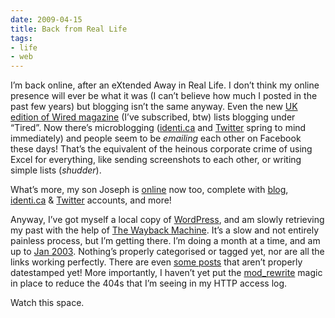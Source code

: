 ```yaml
---
date: 2009-04-15
title: Back from Real Life
tags:
- life
- web
---
```



I’m back online, after an eXtended Away in Real Life. I don’t think my online presence will ever be what it was (I can’t believe how much I posted in the past few years) but blogging isn’t the same anyway. Even the new [UK edition of Wired magazine](http://www.wired.co.uk/) (I’ve subscribed, btw) lists blogging under “Tired”. Now there’s microblogging ([identi.ca](http://identi.ca/qmacro) and [Twitter](http://twitter.com/qmacro) spring to mind immediately) and people seem to be *emailing* each other on Facebook these days! That’s the equivalent of the heinous corporate crime of using Excel for everything, like sending screenshots to each other, or writing simple lists (*shudder*).

What’s more, my son Joseph is [online](http://www.pipetree.com/josephadams/) now too, complete with [blog](http://whitegolem.blogspot.com/), [identi.ca](http://identi.ca/jcla1) & [Twitter](http://twitter.com/jcla1) accounts, and more!

Anyway, I’ve got myself a local copy of [WordPress](http://www.wordpress.org), and am slowly retrieving my past with the help of [The Wayback Machine](http://www.archive.org/web/web.php). It’s a slow and not entirely painless process, but I’m getting there. I’m doing a month at a time, and am up to [Jan 2003](/blog/posts/2003/01/). Nothing’s properly categorised or tagged yet, nor are all the links working perfectly. There are even [some posts](/1970/01/) that aren’t properly datestamped yet! More importantly, I haven’t yet put the [mod_rewrite](http://httpd.apache.org/docs/2.0/mod/mod_rewrite.html) magic in place to reduce the 404s that I’m seeing in my HTTP access log.

Watch this space.
